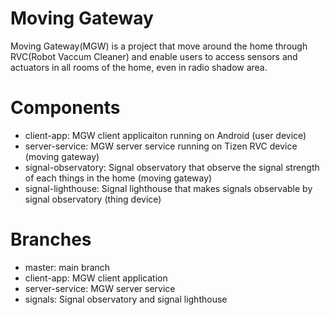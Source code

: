 # Moving Gateway
Moving Gateway(MGW) is a project that move around the home through RVC(Robot Vaccum Cleaner) and enable users to access sensors and actuators in all rooms of the home, even in radio shadow area.

# Components
* client-app: MGW client applicaiton running on Android (user device)
* server-service: MGW server service running on Tizen RVC device (moving gateway)
* signal-observatory: Signal observatory that observe the signal strength of each things in the home (moving gateway)
* signal-lighthouse: Signal lighthouse that makes signals observable by signal observatory (thing device)

# Branches
* master: main branch
* client-app: MGW client application
* server-service: MGW server service
* signals: Signal observatory and signal lighthouse
